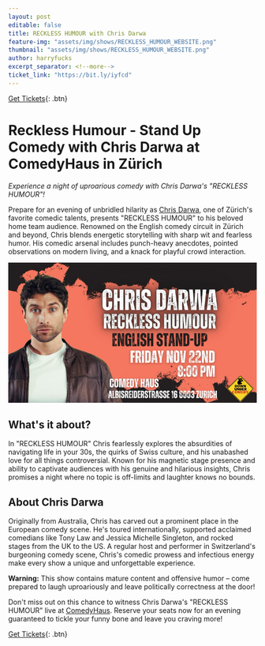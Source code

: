 ```yaml
---
layout: post
editable: false
title: RECKLESS HUMOUR with Chris Darwa
feature-img: "assets/img/shows/RECKLESS_HUMOUR_WEBSITE.png"
thumbnail: "assets/img/shows/RECKLESS_HUMOUR_WEBSITE.png"
author: harryfucks
excerpt_separator: <!--more-->
ticket_link: "https://bit.ly/iyfcd"
---
```


[Get Tickets]({{page.ticket_link}}){: .btn}

# Reckless Humour - Stand Up Comedy with Chris Darwa at ComedyHaus in Zürich

*Experience a night of uproarious comedy with Chris Darwa's "RECKLESS HUMOUR"!*

Prepare for an evening of unbridled hilarity as [Chris Darwa](https://www.instagram.com/chrisdarwa/), one of Zürich's favorite comedic talents, presents "RECKLESS HUMOUR" to his beloved home team audience. Renowned on the English comedy circuit in Zürich and beyond, Chris blends energetic storytelling with sharp wit and fearless humor. His comedic arsenal includes punch-heavy anecdotes, pointed observations on modern living, and a knack for playful crowd interaction.

![RECKLESS HUMOUR](/assets/img/shows/RECKLESS_HUMOUR_WEBSITE.png)

## What's it about?

In "RECKLESS HUMOUR" Chris fearlessly explores the absurdities of navigating life in your 30s, the quirks of Swiss culture, and his unabashed love for all things controversial. Known for his magnetic stage presence and ability to captivate audiences with his genuine and hilarious insights, Chris promises a night where no topic is off-limits and laughter knows no bounds.

## About Chris Darwa

Originally from Australia, Chris has carved out a prominent place in the European comedy scene. He's toured internationally, supported acclaimed comedians like Tony Law and Jessica Michelle Singleton, and rocked stages from the UK to the US. A regular host and performer in Switzerland's burgeoning comedy scene, Chris's comedic prowess and infectious energy make every show a unique and unforgettable experience.

**Warning:** This show contains mature content and offensive humor – come prepared to laugh uproariously and leave politically correctness at the door!

Don't miss out on this chance to witness Chris Darwa's "RECKLESS HUMOUR" live at [ComedyHaus](https://comedyhaus.ch/). Reserve your seats now for an evening guaranteed to tickle your funny bone and leave you craving more!

[Get Tickets]({{page.ticket_link}}){: .btn}
